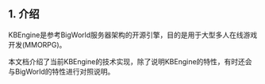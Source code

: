 ## 1. 介绍
    
  KBEngine是参考BigWorld服务器架构的开源引擎，目的是用于大型多人在线游戏开发(MMORPG)。  

  本文档介绍了当前KBEngine的技术实现，除了说明KBEngine的特性，有时还会与BigWorld的特性进行对照说明。  
  